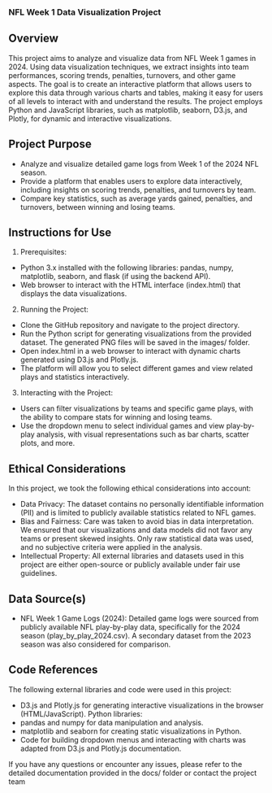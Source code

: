 ### NFL Week 1 Data Visualization Project

## Overview

This project aims to analyze and visualize data from NFL Week 1 games in 2024. Using data visualization techniques, we extract insights into team performances, scoring trends, penalties, turnovers, and other game aspects. The goal is to create an interactive platform that allows users to explore this data through various charts and tables, making it easy for users of all levels to interact with and understand the results. The project employs Python and JavaScript libraries, such as matplotlib, seaborn, D3.js, and Plotly, for dynamic and interactive visualizations.

## Project Purpose

* Analyze and visualize detailed game logs from Week 1 of the 2024 NFL season.
* Provide a platform that enables users to explore data interactively, including insights on scoring trends, penalties, and turnovers by team.
* Compare key statistics, such as average yards gained, penalties, and turnovers, between winning and losing teams.

## Instructions for Use

1. Prerequisites:
* Python 3.x installed with the following libraries: pandas, numpy, matplotlib, seaborn, and flask (if using the backend API).
* Web browser to interact with the HTML interface (index.html) that displays the data visualizations.
2. Running the Project:
* Clone the GitHub repository and navigate to the project directory.
* Run the Python script for generating visualizations from the provided dataset. The generated PNG files will be saved in the images/ folder.
* Open index.html in a web browser to interact with dynamic charts generated using D3.js and Plotly.js.
* The platform will allow you to select different games and view related plays and statistics interactively.
3. Interacting with the Project:
* Users can filter visualizations by teams and specific game plays, with the ability to compare stats for winning and losing teams.
* Use the dropdown menu to select individual games and view play-by-play analysis, with visual representations such as bar charts, scatter plots, and more.

## Ethical Considerations

In this project, we took the following ethical considerations into account:

* Data Privacy: The dataset contains no personally identifiable information (PII) and is limited to publicly available statistics related to NFL games.
* Bias and Fairness: Care was taken to avoid bias in data interpretation. We ensured that our visualizations and data models did not favor any teams or present skewed insights. Only raw statistical data was used, and no subjective criteria were applied in the analysis.
* Intellectual Property: All external libraries and datasets used in this project are either open-source or publicly available under fair use guidelines.

## Data Source(s)

* NFL Week 1 Game Logs (2024): Detailed game logs were sourced from publicly available NFL play-by-play data, specifically for the 2024 season (play_by_play_2024.csv). A secondary dataset from the 2023 season was also considered for comparison.

## Code References

The following external libraries and code were used in this project:

* D3.js and Plotly.js for generating interactive visualizations in the browser (HTML/JavaScript).
Python libraries:
* pandas and numpy for data manipulation and analysis.
* matplotlib and seaborn for creating static visualizations in Python.
* Code for building dropdown menus and interacting with charts was adapted from D3.js and Plotly.js documentation.

If you have any questions or encounter any issues, please refer to the detailed documentation provided in the docs/ folder or contact the project team
   






